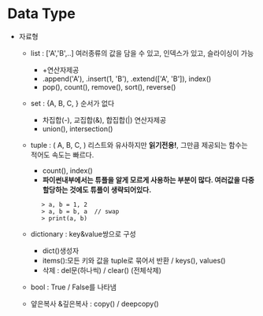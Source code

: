 # Data Type

- 자료형
    - list : ['A','B',..] 여러종류의 값을 담을 수 있고, 인덱스가 있고, 슬라이싱이 가능
        - +연산자제공
        - .append('A'), .insert(1, 'B'), .extend(['A', 'B']), index()
        - pop(), count(), remove(), sort(), reverse()
        
    - set : {A, B, C, } 순서가 없다
        - 차집합(-), 교집합(&), 합집합(|) 연산자제공 
        - union(), intersection()
        
    - tuple : ( A, B, C, ) 리스트와 유사하지만 **읽기전용!**, 그만큼 제공되는 함수는 적어도 속도는 빠르다.
        - count(), index()
        - **파이썬내부에서는 튜플을 알게 모르게 사용하는 부분이 많다. 여러값을 다중할당하는 것에도 튜플이 생략되어있다.**
         
         ```{.python}
            > a, b = 1, 2 
            > a, b = b, a  // swap
            > print(a, b)  
         ```
    - dictionary : key&value쌍으로 구성
        - dict()생성자
        - items():모든 키와 값을 tuple로 묶어서 반환 / keys(), values()
        - 삭제 : del문(하나씩) / clear() (전체삭제)

    - bool : True / False를 나타냄

    - 얖은복사 &깊은복사  : copy() / deepcopy()
     
          